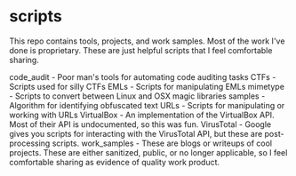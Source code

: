 # scripts
This repo contains tools, projects, and work samples. Most of the work I've done is proprietary. These are just helpful scripts that I feel comfortable sharing.

code_audit - Poor man's tools for automating code auditing tasks
CTFs - Scripts used for silly CTFs
EMLs - Scripts for manipulating EMLs
mimetype - Scripts to convert between Linux and OSX magic libraries
samples - Algorithm for identifying obfuscated text
URLs - Scripts for manipulating or working with URLs
VirtualBox - An implementation of the VirtualBox API. Most of their API is undocumented, so this was fun.
VirusTotal - Google gives you scripts for interacting with the VirusTotal API, but these are post-processing scripts.
work_samples - These are blogs or writeups of cool projects. These are either sanitized, public, or no longer applicable, so I feel comfortable sharing as evidence of quality work product.

